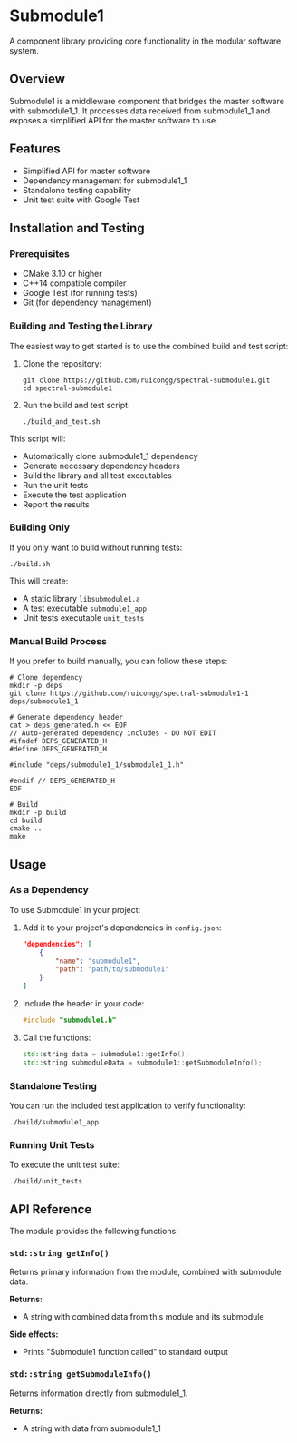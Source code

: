 # Submodule1

A component library providing core functionality in the modular software system.

## Overview

Submodule1 is a middleware component that bridges the master software with submodule1_1. It processes data received from submodule1_1 and exposes a simplified API for the master software to use.

## Features

- Simplified API for master software
- Dependency management for submodule1_1
- Standalone testing capability
- Unit test suite with Google Test

## Installation and Testing

### Prerequisites

- CMake 3.10 or higher
- C++14 compatible compiler
- Google Test (for running tests)
- Git (for dependency management)

### Building and Testing the Library

The easiest way to get started is to use the combined build and test script:

1. Clone the repository:

   ```
   git clone https://github.com/ruicongg/spectral-submodule1.git
   cd spectral-submodule1
   ```

2. Run the build and test script:

   ```
   ./build_and_test.sh
   ```

This script will:

- Automatically clone submodule1_1 dependency
- Generate necessary dependency headers
- Build the library and all test executables
- Run the unit tests
- Execute the test application
- Report the results

### Building Only

If you only want to build without running tests:

```
./build.sh
```

This will create:

- A static library `libsubmodule1.a`
- A test executable `submodule1_app`
- Unit tests executable `unit_tests`

### Manual Build Process

If you prefer to build manually, you can follow these steps:

```
# Clone dependency
mkdir -p deps
git clone https://github.com/ruicongg/spectral-submodule1-1 deps/submodule1_1

# Generate dependency header
cat > deps_generated.h << EOF
// Auto-generated dependency includes - DO NOT EDIT
#ifndef DEPS_GENERATED_H
#define DEPS_GENERATED_H

#include "deps/submodule1_1/submodule1_1.h"

#endif // DEPS_GENERATED_H
EOF

# Build
mkdir -p build
cd build
cmake ..
make
```

## Usage

### As a Dependency

To use Submodule1 in your project:

1. Add it to your project's dependencies in `config.json`:

   ```json
   "dependencies": [
       {
           "name": "submodule1",
           "path": "path/to/submodule1"
       }
   ]
   ```

2. Include the header in your code:

   ```cpp
   #include "submodule1.h"
   ```

3. Call the functions:
   ```cpp
   std::string data = submodule1::getInfo();
   std::string submoduleData = submodule1::getSubmoduleInfo();
   ```

### Standalone Testing

You can run the included test application to verify functionality:

```
./build/submodule1_app
```

### Running Unit Tests

To execute the unit test suite:

```
./build/unit_tests
```

## API Reference

The module provides the following functions:

### `std::string getInfo()`

Returns primary information from the module, combined with submodule data.

**Returns:**

- A string with combined data from this module and its submodule

**Side effects:**

- Prints "Submodule1 function called" to standard output

### `std::string getSubmoduleInfo()`

Returns information directly from submodule1_1.

**Returns:**

- A string with data from submodule1_1
